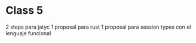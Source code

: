 # Class 5

2 steps para jatyc
1 proposal para rust
1 proposal para session types con el lenguaje funcional